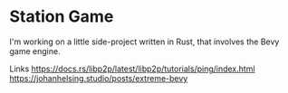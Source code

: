 # Station Game
I'm working on a little side-project written in Rust, that involves the Bevy game engine.

Links
https://docs.rs/libp2p/latest/libp2p/tutorials/ping/index.html
https://johanhelsing.studio/posts/extreme-bevy